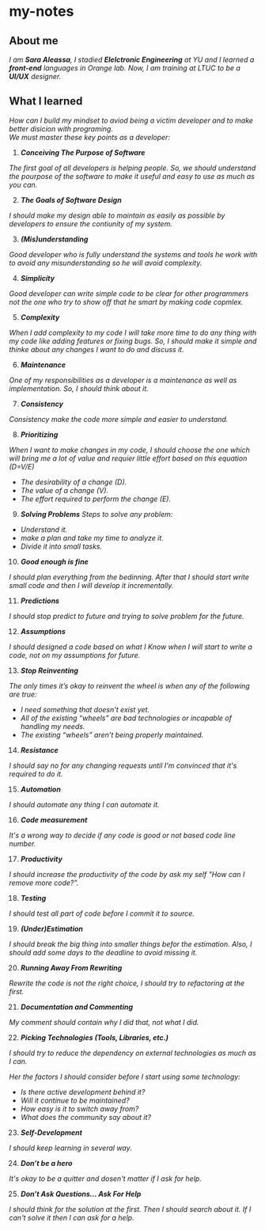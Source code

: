 # my-notes

## About me 

*I am **Sara Aleassa**, I stadied **Elelctronic Engineering** at YU and I learned a **front-end** languages in Orange lab. Now, I am training at LTUC to be a **UI/UX** designer.*

## What l learned 
*How can I build my mindset to aviod being a victim developer and to make better disicion with programing.<br>
 We must master these key points as a developer:*
1. ***Conceiving The Purpose of Software***
 
*The first goal of all developers is helping people. So, we should understand the pourpose of the software to make it useful and easy to use as much as you can.* 

2. ***The Goals of Software Design***

*I should make my design able to maintain as easily as possible by developers to ensure the contiunity of my system.*

3. ***(Mis)understanding***

*Good developer who is fully understand the systems and tools he work with to avoid any misunderstanding so he will avoid complexity.*

4. ***Simplicity***

*Good developer can write simple code to be clear for other programmers not the one who try to show off that he smart by making code copmlex.* 

5. ***Complexity***

*When I add complexity to my code I will take more time to do any thing with my code like adding features or fixing bugs. So, I should make it simple and thinke about any changes I want to do and discuss it.*

6. ***Maintenance***

*One of my responsibilities as a developer is a maintenance as well as implementation. So, I should think about it.*

7. ***Consistency***

*Consistency make the code more simple and easier to understand.*

8. ***Prioritizing***

*When I want to make changes in my code, I should choose the one which will bring me a lot of value and requier little effort based on this equation (D=V/E)*
 - *The desirability of a change (D).*
 - *The value of a change (V).*
 - *The effort required to perform the change (E).*
 
 
 9. ***Solving Problems***
 *Steps to solve any problem:*  
  - *Understand it.*
  - *make a plan and take my time to analyze it.*
  - *Divide it into small tasks.*

10. ***Good enough is fine***

*I should plan everything from the bedinning. After that I should start write small code and then I will develop it incrementally.*

11. ***Predictions***

*I should stop predict to future and trying to solve problem for the future.*

12. ***Assumptions***

*I should designed a code based on what I Know when I will start to write a code, not on my assumptions for future.*

13. ***Stop Reinventing***

*The only times it’s okay to reinvent the wheel is when any of the following are true:*

- *I need something that doesn’t exist yet.*
- *All of the existing “wheels” are bad technologies or incapable of handling my needs.*
- *The existing “wheels” aren’t being properly maintained.*

14. ***Resistance***

*I should say no for any changing requests until I'm convinced that it's required to do it.*

15. ***Automation***

*I should automate any thing I can automate it.*

16. ***Code measurement***

*It's a wrong way to decide if any code is good or not based code line number.*

17. ***Productivity***

*I should increase the productivity of the code by ask my self "How can I remove more code?".*

18. ***Testing***

*I should test all part of code before I commit it to source.*

19. ***(Under)Estimation***

*I should break the big thing into smaller things befor the estimation. Also, I should add some days to the deadline to avoid missing it.*

20. ***Running Away From Rewriting***

*Rewrite the code is not the right choice, I should try to refactoring at the first.*

21. ***Documentation and Commenting***

*My comment should contain why I did that, not what I did.*

22. ***Picking Technologies (Tools, Libraries, etc.)***

*I should try to reduce the dependency on external technologies as much as I can.*

 *Her the factors I should consider before I start using some technology:*

- *Is there active development behind it?*
- *Will it continue to be maintained?*
- *How easy is it to switch away from?*
- *What does the community say about it?*

23. ***Self-Development***

*I should keep learning in several way.*

24. ***Don’t be a hero*** 

*It's okay to be a quitter and dosen't matter if I ask for help.*

25. ***Don’t Ask Questions… Ask For Help***

*I should think for the solution at the first. Then I should search about it. If I can't solve it then I can ask for a help.*

